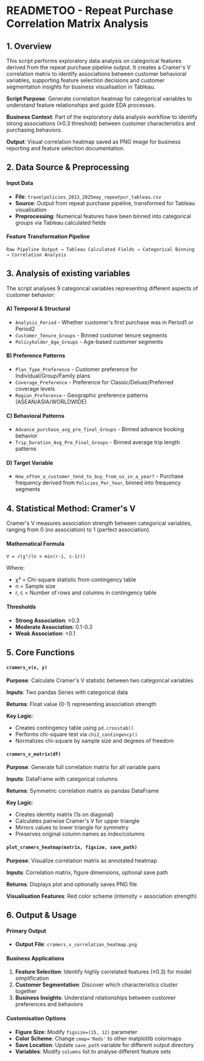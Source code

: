 # **READMETOO - Repeat Purchase Correlation Matrix Analysis**

## 1. Overview

This script performs exploratory data analysis on categorical features derived from the repeat purchase pipeline output. It creates a Cramer's V correlation matrix to identify associations between customer behavioral variables, supporting feature selection decisions and customer segmentation insights for business visualisation in Tableau.

**Script Purpose**: Generate correlation heatmap for categorical variables to understand feature relationships and guide EDA processes.

**Business Context**: Part of the exploratory data analysis workflow to identify strong associations (≥0.3 threshold) between customer characteristics and purchasing behaviors.

**Output**: Visual correlation heatmap saved as PNG image for business reporting and feature selection documentation.

## 2. Data Source & Preprocessing

#### Input Data
- **File**: `travelpolicies_2013_2025may_repeatpur_tableau.csv`
- **Source**: Output from repeat purchase pipeline, transformed for Tableau visualisation
- **Preprocessing**: Numerical features have been binned into categorical groups via Tableau calculated fields

#### Feature Transformation Pipeline
```
Raw Pipeline Output → Tableau Calculated Fields → Categorical Binning → Correlation Analysis
```
## 3. Analysis of existing variables

The script analyses 9 categorical variables representing different aspects of customer behavior:

#### **A) Temporal & Structural**
- `Analysis_Period` - Whether customer's first purchase was in Period1 or Period2
- `Customer_Tenure_Groups` - Binned customer tenure segments
- `Policyholder_Age_Groups` - Age-based customer segments

#### **B) Preference Patterns**
- `Plan_Type_Preference` - Customer preference for Individual/Group/Family plans
- `Coverage_Preference` - Preference for Classic/Deluxe/Preferred coverage levels
- `Region_Preference` - Geographic preference patterns (ASEAN/ASIA/WORLDWIDE)

#### **C) Behavioral Patterns**
- `Advance_purchase_avg_pre_final_Groups` - Binned advance booking behavior
- `Trip_Duration_Avg_Pre_Final_Groups` - Binned average trip length patterns

#### **D) Target Variable**
- `How_often_a_customer_tend_to_buy_from_us_in_a_year?` - Purchase frequency derived from `Policies_Per_Year`, binned into frequency segments

## 4. Statistical Method: Cramer's V
Cramer's V measures association strength between categorical variables, ranging from 0 (no association) to 1 (perfect association).

#### Mathematical Formula
```
V = √(χ²/(n × min(r-1, c-1)))
```
Where:
- χ² = Chi-square statistic from contingency table
- n = Sample size
- r, c = Number of rows and columns in contingency table

#### Thresholds
- **Strong Association**: ≥0.3
- **Moderate Association**: 0.1-0.3
- **Weak Association**: <0.1

## 5. Core Functions

#### `cramers_v(x, y)`
**Purpose**: Calculate Cramer's V statistic between two categorical variables<p>
**Inputs**: Two pandas Series with categorical data<p>
**Returns**: Float value (0-1) representing association strength<p>
**Key Logic**: 
- Creates contingency table using `pd.crosstab()`
- Performs chi-square test via `chi2_contingency()`
- Normalizes chi-square by sample size and degrees of freedom<p>

#### `cramers_v_matrix(df)`
**Purpose**: Generate full correlation matrix for all variable pairs<p>
**Inputs**: DataFrame with categorical columns<p>
**Returns**: Symmetric correlation matrix as pandas DataFrame<p>
**Key Logic**:
- Creates identity matrix (1s on diagonal)
- Calculates pairwise Cramer's V for upper triangle
- Mirrors values to lower triangle for symmetry
- Preserves original column names as index/columns<p>

#### `plot_cramers_heatmap(matrix, figsize, save_path)`
**Purpose**: Visualize correlation matrix as annotated heatmap<p>
**Inputs**: Correlation matrix, figure dimensions, optional save path<p>
**Returns**: Displays plot and optionally saves PNG file<p>
**Visualisation Features**: Red color scheme (intensity = association strength)<p>

## 6. Output & Usage

#### Primary Output
- **Output File**: `cramers_v_correlation_heatmap.png`

#### Business Applications
1. **Feature Selection**: Identify highly correlated features (≥0.3) for model simplification
2. **Customer Segmentation**: Discover which characteristics cluster together
3. **Business Insights**: Understand relationships between customer preferences and behaviors

#### Customisation Options
- **Figure Size**: Modify `figsize=(15, 12)` parameter
- **Color Scheme**: Change `cmap='Reds'` to other matplotlib colormaps
- **Save Location**: Update `save_path` variable for different output directory
- **Variables**: Modify `columns` list to analyse different feature sets